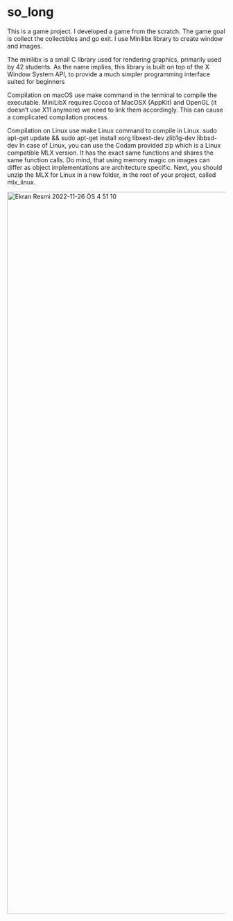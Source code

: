 # so_long
This is a game project.
I developed a game from the scratch.
The game goal is collect the collectibles and go exit.
I use Minilibx library to create window and images.

The minilibx is a small C library used for rendering graphics, primarily used by 42 students. As the name implies, this library is built on top of the X Window System API, to provide a much simpler programming interface suited for beginners

Compilation on macOS
use make command in the terminal to compile the executable.
MiniLibX requires Cocoa of MacOSX (AppKit) and OpenGL (it doesn’t use X11 anymore) we need to link them accordingly. This can cause a complicated compilation process. 

Compilation on Linux
use make Linux command to compile in Linux.
sudo apt-get update && sudo apt-get install xorg libxext-dev zlib1g-dev libbsd-dev
In case of Linux, you can use the Codam provided zip which is a Linux compatible MLX version. It has the exact same functions and shares the same function calls. Do mind, that using memory magic on images can differ as object implementations are architecture specific. Next, you should unzip the MLX for Linux in a new folder, in the root of your project, called mlx_linux.

<img width="1666" alt="Ekran Resmi 2022-11-26 ÖS 4 51 10" src="https://user-images.githubusercontent.com/98288229/204092213-e65c4834-f2aa-4472-8167-75f1f2aefc3d.png">
